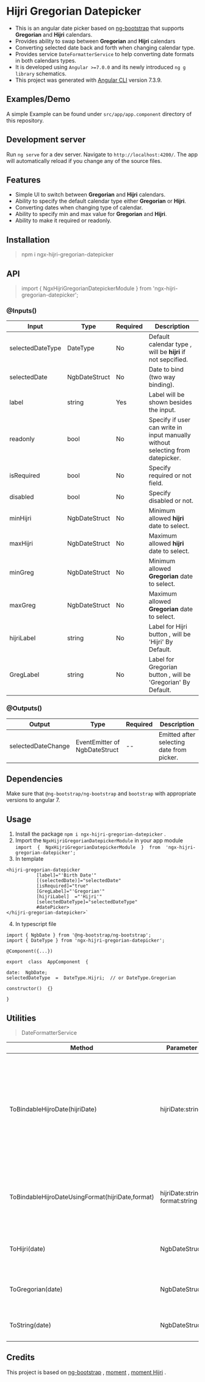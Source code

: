 
# Hijri Gregorian Datepicker

* This is an angular date picker based on [ng-bootstrap](https://ng-bootstrap.github.io/#/components/datepicker/overview) that supports **Gregorian** and **Hijri** calendars. 
* Provides ability to swap between **Gregorian** and **Hijri** calendars 
* Converting selected date back and forth when changing calendar type.
* Provides service `DateFormatterService` to help converting date formats in both calendars types.
* It is developed using  `Angular >=7.0.0`  and its newly introduced  `ng g library`  schematics.
* This project was generated with [Angular CLI](https://github.com/angular/angular-cli) version 7.3.9.

## Examples/Demo
A simple Example can be found under `src/app/app.component` directory of this repository. 

## Development server

Run `ng serve` for a dev server. Navigate to `http://localhost:4200/`. The app will automatically reload if you change any of the source files.

## Features
* Simple UI to switch between  **Gregorian** and **Hijri** calendars.
* Ability to specify the default calendar type either **Gregorian** or **Hijri**.
* Converting dates when changing type of calendar.
* Ability to specify min and max value for **Gregorian** and **Hijri**.
* Ability to make it required or readonly.



## Installation
>npm i ngx-hijri-gregorian-datepicker


## API
>import  {  NgxHijriGregorianDatepickerModule  }  from  'ngx-hijri-gregorian-datepicker';

 ### @Inputs()
 
| Input|  Type| Required| Description |
|--|--|--| -- |
|selectedDateType|DateType|No| Default calendar type , will be **hijri**  if not sepcified. |
|selectedDate|NgbDateStruct|No| Date to bind (two way binding). |
|label|string|Yes| Label will be shown besides the input. |
|readonly|bool|No| Specify if user can write in input manually without selecting from datepicker. |
|isRequired|bool|No| Specify required or not field. |
|disabled|bool|No| Specify disabled or not. |
|minHijri|NgbDateStruct|No| Minimum allowed **hijri** date to select. |
|maxHijri|NgbDateStruct|No| Maximum allowed **hijri** date to select. |
|minGreg|NgbDateStruct|No| Minimum allowed **Gregorian** date to select. |
|maxGreg|NgbDateStruct|No| Maximum allowed **Gregorian** date to select. |
|hijriLabel|string|No| Label for Hijri button , will be 'Hijri' By Default. |
|GregLabel|string|No| Label for Gregorian button , will be 'Gregorian' By Default. |


### @Outputs()

| Output|  Type| Required| Description |
|--|--|--| -- |
|selectedDateChange|EventEmitter of NgbDateStruct |--| Emitted after selecting date from picker. |

## Dependencies

Make sure that `@ng-bootstrap/ng-bootstrap` and  `bootstrap` with appropriate versions to angular 7.

## Usage


1.  Install the package  `npm i ngx-hijri-gregorian-datepicker` .
2.  Import the  `NgxHijriGregorianDatepickerModule`  in your app module 
	 `import  {  NgxHijriGregorianDatepickerModule  }  from  'ngx-hijri-gregorian-datepicker';`
3. In template 
 ```
 <hijri-gregorian-datepicker
			[label]="'Birth Date'"
			[(selectedDate)]="selectedDate"
			[isRequired]="true"
			[GregLabel]="'Gregorian'"
			[hijriLabel]  ="'Hijri'"
			[selectedDateType]="selectedDateType"
			#datePicker>
</hijri-gregorian-datepicker>`
```
4. In typescript file
```
import { NgbDate } from '@ng-bootstrap/ng-bootstrap';
import { DateType } from 'ngx-hijri-gregorian-datepicker';  

@Component({...})

export  class  AppComponent  {

date:  NgbDate;
selectedDateType  =  DateType.Hijri;  // or DateType.Gregorian

constructor()  {}

}
```

## Utilities

>DateFormatterService

| Method|  Parameter | Return| Description |
|--|--|--| -- |
|ToBindableHijroDate(hijriDate)|hijriDate:string|NgbDate| Recive hijri date came from server as a string and convert to `NgbDate` to be binded to the component. Defualt format `(iD/iM/iYY HH:mm:ss tt)`|
|ToBindableHijroDateUsingFormat(hijriDate,format)|hijriDate:string, format:string|NgbDate| Same as prev method with ability to provide format of receiving date. |
|ToHijri(date)|NgbDateStruct|NgbDateStruct| Convert Gregorian date struct to Hijri struct.  |
|ToGregorian(date)|NgbDateStruct|NgbDateStruct|Convert Hijri date struct to Gregorian struct.|
|ToString(date)|NgbDateStruct|string|Convert date struct to string `dd/mm/yyyy`|






## Credits
This project is based on  [ng-bootstrap](https://ng-bootstrap.github.io/#/components/datepicker/overview) , [moment](https://momentjs.com/) , [moment Hijri](https://github.com/xsoh/moment-hijri) .
